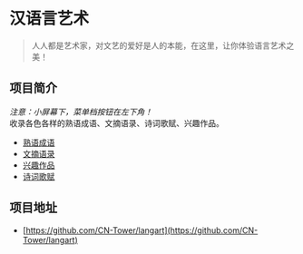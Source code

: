 # 汉语言艺术

> 人人都是艺术家，对文艺的爱好是人的本能，在这里，让你体验语言艺术之美！  

## 项目简介
*注意：小屏幕下，菜单档按钮在左下角！*  
收录各色各样的熟语成语、文摘语录、诗词歌赋、兴趣作品。

* [熟语成语](熟语成语/经典谚语.md)
* [文摘语录](文摘语录/哲人语录.md)
* [兴趣作品](兴趣作品/论学习.md)
* [诗词歌赋](诗词歌赋/企业家宣言.md)

## 项目地址
- [https://github.com/CN-Tower/langart](https://github.com/CN-Tower/langart)
